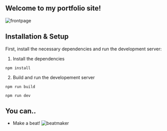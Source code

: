## Welcome to my portfolio site!

![frontpage]('/images/frontpages.png')

## Installation & Setup

First, install the necessary dependencies and run the development server:

1. Install the dependencies

```
npm install
```

2. Build and run the developement server

```
npm run build
```

```
npm run dev
```

## You can..

- Make a beat!
  ![beatmaker]('/images/beatmaker')
